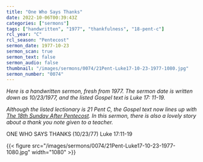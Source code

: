 ```yaml
---
title: "One Who Says Thanks"
date: 2022-10-06T00:39:43Z
categories: ["sermons"]
tags: ["handwritten", "1977", "thankfulness", "18-pent-c"]
rcl_year: "C"
rcl_season: "Pentecost"
sermon_date: 1977-10-23
sermon_scan: true
sermon_text: false
sermon_audio: false
thumbnail: "/images/sermons/0074/21Pent-Luke17-10-23-1977-1080.jpg"
sermon_number: "0074"
---
```


_Here is a handwritten sermon, fresh from 1977. The sermon date is written down as 10/23/1977, and the listed Gospel text is Luke 17: 11-19._

<!--more-->

_Although the listed lectionary is 21 Pent C, the Gospel text now lines up with [The 18th Sunday After Pentecost](https://lectionary.library.vanderbilt.edu/texts.php?id=283). In this sermon, there is also a lovely story about a thank you note given to a teacher._


ONE WHO SAYS THANKS (10/23/77) Luke 17:11-19

{{< figure src="/images/sermons/0074/21Pent-Luke17-10-23-1977-1080.jpg" width="1080" >}}
